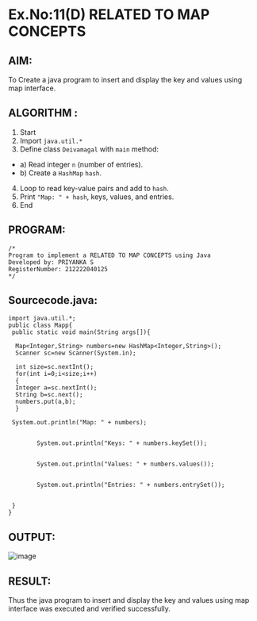# Ex.No:11(D) RELATED TO MAP CONCEPTS

## AIM:

To Create a java program to insert and display the key and values using map interface.

## ALGORITHM :

1. Start
2. Import `java.util.*`
3. Define class `Deivamagal` with `main` method:

- a) Read integer `n` (number of entries).
- b) Create a `HashMap` `hash`.

4. Loop to read key-value pairs and add to `hash`.
5. Print `"Map: " + hash`, keys, values, and entries.
6. End

## PROGRAM:

```
/*
Program to implement a RELATED TO MAP CONCEPTS using Java
Developed by: PRIYANKA S
RegisterNumber: 212222040125
*/
```

## Sourcecode.java:

```
import java.util.*;
public class Mapp{
 public static void main(String args[]){

  Map<Integer,String> numbers=new HashMap<Integer,String>();
  Scanner sc=new Scanner(System.in);

  int size=sc.nextInt();
  for(int i=0;i<size;i++)
  {
  Integer a=sc.nextInt();
  String b=sc.next();
  numbers.put(a,b);
  }

 System.out.println("Map: " + numbers);


        System.out.println("Keys: " + numbers.keySet());


        System.out.println("Values: " + numbers.values());


        System.out.println("Entries: " + numbers.entrySet());


 }
}
```

## OUTPUT:

![image](https://github.com/user-attachments/assets/8017c5f4-1ccd-4101-9194-177ac1176358)

## RESULT:

Thus the java program to insert and display the key and values using map interface was executed and verified successfully.
